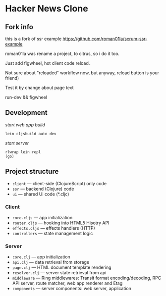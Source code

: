 # Hacker News Clone


## Fork info

this is a fork of ssr example 
https://github.com/roman01la/scrum-ssr-example

roman01la was rename a project, to citrus,
so i do it too.

Just add figwheel, hot client code reload.

Not sure about "reloaded" workflow now,
but anyway, reload button is your friend)

Test it by change about page text

run-dev && figwheel

## Development

*start web app build*
```
lein cljsbuild auto dev
```

*start server*
```
rlwrap lein repl
(go)
```

## Project structure

- `client` — client-side (ClojureScript) only code
- `ssr` — backend (Clojure) code
- `ui` — shared UI code (*.cljc)

### Client

- `core.cljs` — app initialization
- `router.cljs` — hooking into HTML5 Hisotry API
- `effects.cljs` — effects handlers (HTTP)
- `controllers` — state management logic

### Server

- `core.clj` — app initialization
- `api.clj` — data retrieval from storage
- `page.clj` — HTML document template rendering
- `resolver.clj` — server state retrieval from api
- `middleware` — Ring middlewares: Transit format encoding/decoding, RPC API server, route matcher, web app renderer and Etag
- `components` — server components: web server, application
